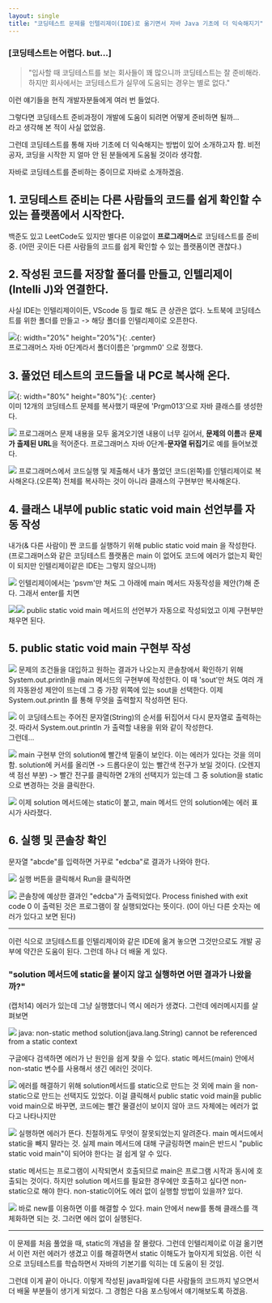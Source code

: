 ```yaml
---
layout: single
title: "코딩테스트 문제를 인텔리제이(IDE)로 옮기면서 자바 Java 기초에 더 익숙해지기"
---
```


### [코딩테스트는 어렵다. but...]
> "입사할 때 코딩테스트를 보는 회사들이 꽤 많으니까 코딩테스트는 잘 준비해라.  
> 하지만 회사에서는 코딩테스트가 실무에 도움되는 경우는 별로 없다."  

이런 얘기들을 현직 개발자분들에게 여러 번 들었다.  
  
그렇다면 코딩테스트 준비과정이 개발에 도움이 되려면 어떻게 준비하면 될까...  
라고 생각해 본 적이 사실 없었음.  
  
그런데 코딩테스트를 통해 자바 기초에 더 익숙해지는 방법이 있어 소개하고자 함. 비전공자, 코딩을 시작한 지 얼마 안 된 분들에게 도움될 것이라 생각함.  
  
자바로 코딩테스트를 준비하는 중이므로 자바로 소개하겠음.  
  
## 1. 코딩테스트 준비는 다른 사람들의 코드를 쉽게 확인할 수 있는 플랫폼에서 시작한다.
백준도 있고 LeetCode도 있지만 별다른 이유없이 **프로그래머스**로 코딩테스트를 준비 중. (어떤 곳이든 다른 사람들의 코드를 쉽게 확인할 수 있는 플랫폼이면 괜찮다.)  

## 2. 작성된 코드를 저장할 폴더를 만들고, 인텔리제이(Intelli J)와 연결한다.
사실 IDE는 인텔리제이이든, VScode 등 뭘로 해도 큰 상관은 없다. 노트북에 코딩테스트를 위한 폴더를 만들고 -> 해당 폴더를 인텔리제이로 오픈한다.  
  
![](2022-12-13-16-55-49.png){: width="20%" height="20%"}{: .center}  
프로그래머스 자바 0단계라서 폴더이름은 'prgmm0' 으로 정했다.  
  
  
## 3. 풀었던 테스트의 코드들을 내 PC로 복사해 온다.
  
![](2022-12-13-17-06-43.png){: width="80%" height="80%"}{: .center}  
이미 12개의 코딩테스트 문제를 복사했기 때문에 'Prgm013'으로 자바 클래스를 생성한다.  
  

![](2022-12-13-17-08-10.png)
프로그래머스 문제 내용을 모두 옮겨오기엔 내용이 너무 길어서, **문제의 이름**과 **문제가 출제된 URL**을 적어준다. 프로그래머스 자바 0단계-**문자열 뒤집기**로 예를 들어보겠다.  
  

![](2022-12-13-17-10-50.png)
프로그래머스에서 코드실행 및 제출해서 내가 풀었던 코드(왼쪽)를 인텔리제이로 복사해온다.(오른쪽) 전체를 복사하는 것이 아니라 클래스의 구현부만 복사해온다.  
  

## 4. 클래스 내부에 public static void main 선언부를 자동 작성
내가(& 다른 사람이) 짠 코드를 실행하기 위해 public static void main 을 작성한다.
(프로그래머스와 같은 코딩테스트 플랫폼은 main 이 없어도 코드에 에러가 없는지 확인이 되지만
인텔리제이같은 IDE는 그렇지 않으니까)
  
![](2022-12-14-17-19-04.png)
인텔리제이에서는 'psvm'만 쳐도 그 아래에 main 메서드 자동작성을 제안(?)해 준다.
그래서 enter를 치면  
  
![](2022-12-14-17-20-33.png)![](2022-12-14-17-23-12.png)
public static void main 메서드의 선언부가 자동으로 작성되었고 이제 구현부만 채우면 된다.  
  
## 5. public static void main 구현부 작성 
  
![](2022-12-14-17-25-02.png)
문제의 조건들을 대입하고 원하는 결과가 나오는지 콘솔창에서 확인하기 위해 System.out.println을 main 메서드의 구현부에 작성한다. 이 때 'sout'만 쳐도 여러 개의 자동완성 제안이 뜨는데 그 중 가장 위쪽에 있는 sout을 선택한다. 이제 System.out.println 를 통해 무엇을 출력할지 작성하면 된다.  
  
  
![](2022-12-14-17-29-38.png)
이 코딩테스트는 주어진 문자열(String)의 순서를 뒤집어서 다시 문자열로 출력하는 것. 따라서 System.out.println 가 출력할 내용을 위와 같이 작성한다.  
그런데...  
  

![](2022-12-14-17-30-21.png)
main 구현부 안의 solution에 빨간색 밑줄이 보인다. 이는 에러가 있다는 것을 의미함. solution에 커서를 올리면 -> 드롭다운이 있는 빨간색 전구가 보일 것이다. (오렌지색 점선 부분) -> 빨간 전구를 클릭하면 2개의 선택지가 있는데 그 중 solution을 static으로 변경하는 것을 클릭한다.  
  

![](2022-12-14-17-31-12.png)
이제 solution 메서드에는 static이 붙고, main 메서드 안의 solution에는 에러 표시가 사라졌다.  
  
  
## 6. 실행 및 콘솔창 확인
문자열 "abcde"를 입력하면 거꾸로 "edcba"로 결과가 나와야 한다.  
  

![](2022-12-14-17-31-50.png)
실행 버튼을 클릭해서 Run을 클릭하면  
  
  
![](2022-12-14-17-32-26.png)
콘솔창에 예상한 결과인 "edcba"가 출력되었다. Process finished with exit code 0 이 출력된 것은
프로그램이 잘 실행되었다는 뜻이다. (0이 아닌 다른 숫자는 에러가 있다고 보면 된다)  
  

-----
  
이런 식으로 코딩테스트를 인텔리제이와 같은 IDE에 옮겨 놓으면 그것만으로도 개발 공부에 약간은 도움이 된다. 그런데 하나 더 배울 게 있다.

### "solution 메서드에 static을 붙이지 않고 실행하면 어떤 결과가 나왔을까?"
  
(캡처14)
에러가 있는데 그냥 실행했더니 역시 에러가 생겼다. 그런데 에러메시지를 살펴보면  
  
  ![](2022-12-14-17-37-46.png)
java: non-static method solution(java.lang.String) cannot be referenced from a static context
  
구글에다 검색하면 에러가 난 원인을 쉽게 찾을 수 있다. static 메서드(main) 안에서 non-static 변수를 사용해서 생긴 에러인 것이다.  
  
  
![](2022-12-14-17-42-12.png)
에러를 해결하기 위해 solution메서드를 static으로 만드는 것 외에 main 을 non-static으로 만드는 선택지도 있었다. 이걸 클릭해서 public static void main을 public void main으로 바꾸면, 코드에는 빨간 물결선이 보이지 않아 코드 자체에는 에러가 없다고 나타나지만
  

![](2022-12-14-18-45-54.png)
실행하면 에러가 뜬다. 친절하게도 무엇이 잘못되었는지 알려준다. main 메서드에서 static을 빼지 말라는 것. 실제 main 메서드에 대해 구글링하면 main은 반드시 "public static void main"이 되어야 한다는 걸 쉽게 알 수 있다.  

static 메서드는 프로그램이 시작되면서 호출되므로 main은 프로그램 시작과 동시에 호출되는 것이다. 하지만 solution 메서드를 필요한 경우에만 호출하고 싶다면 non-static으로 해야 한다. non-static이어도 에러 없이 실행할 방법이 있을까? 있다.  
  

![](2022-12-14-17-44-30.png)
바로 new를 이용하면 이를 해결할 수 있다. main 안에서 new를 통해 클래스를 객체화하면 되는 것. 그러면 에러 없이 실행된다.  
  
-----
  
이 문제를 처음 풀었을 때, static의 개념을 잘 몰랐다. 그런데 인텔리제이로 이걸 옮기면서 이런 저런 에러가 생겼고 이를 해결하면서 static 이해도가 높아지게 되었음. 이런 식으로 코딩테스트를 학습하면서 자바의 기본기를 익히는 데 도움이 된 것임.  
  
    
그런데 이게 끝이 아니다. 이렇게 작성된 java파일에 다른 사람들의 코드까지 넣으면서 더 배울 부분들이 생기게 되었다. 그 경험은 다음 포스팅에서 얘기해보도록 하겠음.  
  